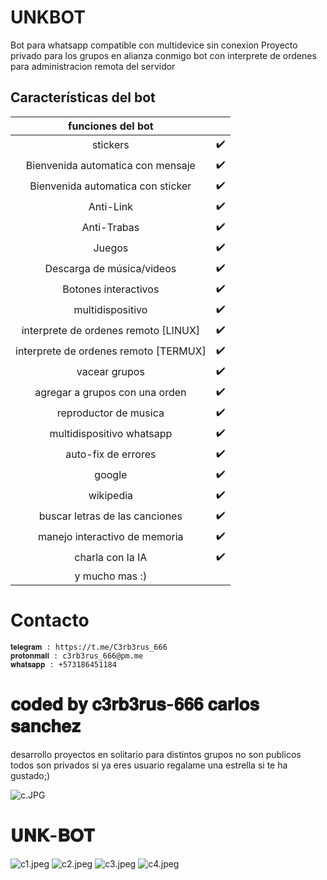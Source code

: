 # UNKBOT
Bot para whatsapp compatible con multidevice sin conexion
Proyecto privado para los grupos en alianza conmigo
bot con interprete de ordenes para administracion remota del servidor


## Características del bot 
|  funciones del bot |                             |
| :---------------------------------------------: | :-----------: |
| stickers|✔️|
| Bienvenida automatica con mensaje|✔️|
| Bienvenida automatica con sticker |✔️|
| Anti-Link|✔️|
| Anti-Trabas |✔️|
| Juegos|✔️|
| Descarga de música/videos|✔️|
| Botones interactivos|✔️|
| multidispositivo|✔️|
| interprete de ordenes  remoto [LINUX] |✔️|
| interprete de ordenes remoto [TERMUX] |✔️|
| vacear grupos |✔️|
| agregar a grupos con una orden |✔️|
| reproductor de musica |✔️|
| multidispositivo whatsapp |✔️|
| auto-fix de errores |✔️|
| google |✔️|
| wikipedia |✔️|
| buscar letras de las canciones |✔️|
| manejo interactivo de memoria |✔️|
| charla con la IA  |✔️|
| y mucho mas :) |


# Contacto
    𝐭𝐞𝐥𝐞𝐠𝐫𝐚𝐦 : https://t.me/C3rb3rus_666
    𝐩𝐫𝐨𝐭𝐨𝐧𝐦𝐚𝐢𝐥 : c3rb3rus_666@pm.me
    𝐰𝐡𝐚𝐭𝐬𝐚𝐩𝐩 : +573186451184

# 𝐜𝐨𝐝𝐞𝐝 𝐛𝐲 𝐜𝟑𝐫𝐛𝟑𝐫𝐮𝐬-𝟔𝟔𝟔 𝐜𝐚𝐫𝐥𝐨𝐬 𝐬𝐚𝐧𝐜𝐡𝐞𝐳
 desarrollo proyectos en solitario para distintos grupos no son publicos todos son privados
 si ya eres usuario regalame una estrella si te ha gustado;)
 
 ![c.JPG](https://github.com/C3rb3rus-666/UNKBOT/blob/main/c.JPG)
 
#  𝐔𝐍𝐊-𝐁𝐎𝐓
 ![c1.jpeg](https://github.com/C3rb3rus-666/UNKBOT/blob/main/c1.jpeg)
 ![c2.jpeg](https://github.com/C3rb3rus-666/UNKBOT/blob/main/c2.jpeg)
 ![c3.jpeg](https://github.com/C3rb3rus-666/UNKBOT/blob/main/c3.jpeg)
 ![c4.jpeg](https://github.com/C3rb3rus-666/UNKBOT/blob/main/c4.jpeg)

